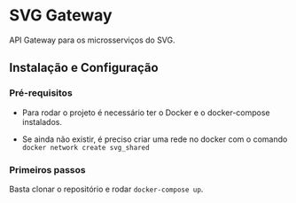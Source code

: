 # SVG Gateway
API Gateway para os microsserviços do SVG.

## Instalação e Configuração

### Pré-requisitos

- Para rodar o projeto é necessário ter o Docker e o docker-compose instalados.

- Se ainda não existir, é preciso criar uma rede no docker com o comando `docker network create svg_shared`

### Primeiros passos

Basta clonar o repositório e rodar `docker-compose up`.
